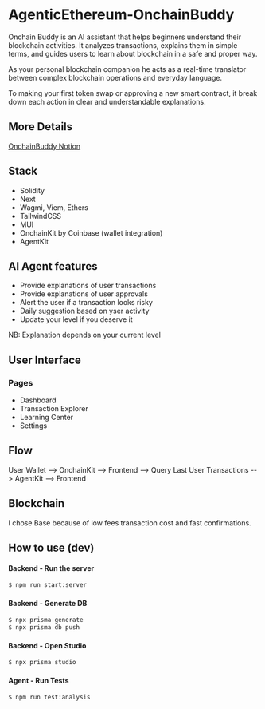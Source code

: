 # AgenticEthereum-OnchainBuddy

Onchain Buddy is an AI assistant that helps beginners understand their blockchain activities. It analyzes transactions, explains them in simple terms, and guides users to learn about blockchain in a safe and proper way.

As your personal blockchain companion he acts as a real-time translator between complex blockchain operations and everyday language.

To making your first token swap or approving a new smart contract, it break down each action in clear and understandable explanations.

## More Details

[OnchainBuddy Notion](https://www.notion.so/ETHGlobal_OnchainBuddy-18fa0cf912048044a489c3bb8ddce7f3?pvs=4)

## Stack

- Solidity
- Next
- Wagmi, Viem, Ethers
- TailwindCSS
- MUI
- OnchainKit by Coinbase (wallet integration)
- AgentKit

## AI Agent features

- Provide explanations of user transactions
- Provide explanations of user approvals
- Alert the user if a transaction looks risky
- Daily suggestion based on yser activity
- Update your level if you deserve it

NB: Explanation depends on your current level

## User Interface

### Pages

- Dashboard
- Transaction Explorer
- Learning Center
- Settings

## Flow

User Wallet --> OnchainKit --> Frontend --> Query Last User Transactions --> AgentKit --> Frontend

## Blockchain

I chose Base because of low fees transaction cost and fast confirmations.

## How to use (dev)

#### Backend - Run the server

```bash
$ npm run start:server
```

#### Backend - Generate DB

```bash
$ npx prisma generate
$ npx prisma db push
```

#### Backend - Open Studio

```bash
$ npx prisma studio
```

#### Agent - Run Tests

```bash
$ npm run test:analysis
```